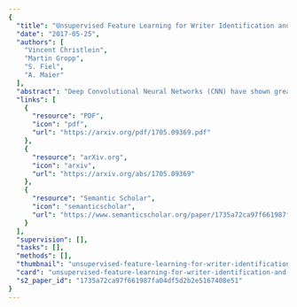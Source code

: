 ```yaml
---
{
  "title": "Unsupervised Feature Learning for Writer Identification and Writer Retrieval",
  "date": "2017-05-25",
  "authors": [
    "Vincent Christlein",
    "Martin Gropp",
    "S. Fiel",
    "A. Maier"
  ],
  "abstract": "Deep Convolutional Neural Networks (CNN) have shown great success in supervised classification tasks such as character classification or dating. Deep learning methods typically need a lot of annotated training data, which is not available in many scenarios. In these cases, traditional methods are often better than or equivalent to deep learning methods. In this paper, we propose a simple, yet effective, way to learn CNN activation features in an unsupervised manner. Therefore, we train a deep residual network using surrogate classes. The surrogate classes are created by clustering the training dataset, where each cluster index represents one surrogate class. The activations from the penultimate CNN layer serve as features for subsequent classification tasks. We evaluate the feature representations on two publicly available datasets. The focus lies on the ICDAR17 competition dataset on historical document writer identification (Historical-WI). We show that the activation features we trained without supervision are superior to descriptors of state-of-the-art writer identification methods. Additionally, we achieve comparable results in the case of handwriting classification using the ICFHR16 competition dataset on historical Latin script types (CLaMM16).",
  "links": [
    {
      "resource": "PDF",
      "icon": "pdf",
      "url": "https://arxiv.org/pdf/1705.09369.pdf"
    },
    {
      "resource": "arXiv.org",
      "icon": "arxiv",
      "url": "https://arxiv.org/abs/1705.09369"
    },
    {
      "resource": "Semantic Scholar",
      "icon": "semanticscholar",
      "url": "https://www.semanticscholar.org/paper/1735a72ca97f661987fa04df5d2b2e5167408e51"
    }
  ],
  "supervision": [],
  "tasks": [],
  "methods": [],
  "thumbnail": "unsupervised-feature-learning-for-writer-identification-and-writer-retrieval-thumb.jpg",
  "card": "unsupervised-feature-learning-for-writer-identification-and-writer-retrieval-card.jpg",
  "s2_paper_id": "1735a72ca97f661987fa04df5d2b2e5167408e51"
}
---
```



